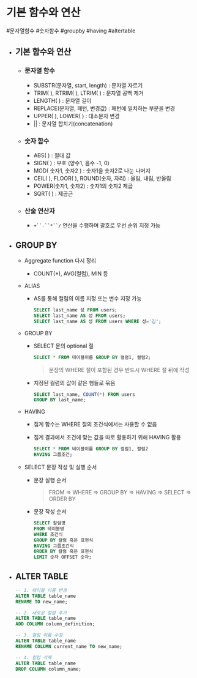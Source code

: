 # 기본 함수와 연산

#문자열함수 #숫자함수 #groupby #having #altertable



- ## 기본 함수와 연산

  - ### 문자열 함수

    - SUBSTR(문자열, start, length) : 문자열 자르기
    - TRIM( ), RTRIM( ), LTRIM( ) : 문자열 공백 제거
    - LENGTH( ) : 문자열 길이
    - REPLACE(문자열, 패턴, 변경값) : 패턴에 일치하는 부분을 변경
    - UPPER( ), LOWER( ) : 대소문자 변경
    - || : 문자열 합치기(concatenation)

    

  - ### 숫자 함수

    - ABS( ) : 절대 값
    - SIGN( ) : 부호 (양수1, 음수 -1, 0)
    - MOD( 숫자1, 숫자2 ) : 숫자1을 숫자2로 나눈 나머지
    - CEIL( ), FLOOR( ), ROUND(숫자, 자리) : 올림, 내림, 반올림
    - POWER(숫자1, 숫자2) : 숫자1의 숫자2 제곱
    - SQRT( ) : 제곱근

    

  - ### 산술 연산자

    - `+``-``*``/` 연산을 수행하며 괄호로 우선 순위 지정 가능

    

    

- ## GROUP BY

  - Aggregate function 다시 정리

    - COUNT(*), AVG(컬럼), MIN 등

  - ALIAS

    - AS를 통해 컬럼의 이름 지정 또는 변수 지정 가능

      ```sql
      SELECT last_name 성 FROM users;
      SELECT last_name AS 성 FROM users;
      SELECT last_name AS 성 FROM users WHERE 성='김';
      ```

  - GROUP BY

    - SELECT 문의 optional 절

      ```sql
      SELECT * FROM 테이블이름 GROUP BY 컬럼1, 컬럼2;
      ```

      > 문장의 WHERE 절이 포함된 경우 반드시 WHERE 절 뒤에 작성

    - 지정된 컬럼의 값이 같은 행들로 묶음

      ```sql
      SELECT last_name, COUNT(*) FROM users
      GROUP BY last_name;
      ```

  - HAVING

    - 집계 함수는 WHERE 절의 조건식에서는 사용할 수 없음

    - 집계 결과에서 조건에 맞는 값을 따로 활용하기 위해 HAVING 활용

      ```sql
      SELECT * FROM 테이블이름 GROUP BY 컬럼1, 컬럼2
      HAVING 그룹조건;
      ```

  - SELECT 문장 작성 및 실행 순서

    - 문장 실행 순서

      > FROM => WHERE => GROUP BY => HAVING => SELECT => ORDER BY

    - 문장 작성 순서

      ```sql
      SELECT 칼럼명
      FROM 테이블명
      WHERE 조건식
      GROUP BY 칼럼 혹은 표현식
      HAVING 그룹조건식
      ORDER BY 칼럼 혹은 표현식
      LIMIT 숫자 OFFSET 숫자;
      ```

  

  

- ## ALTER TABLE

  ```sql
  -- 1. 테이블 이름 변경
  ALTER TABLE table_name
  RENAME TO new_name;
  
  -- 2. 새로운 컬럼 추가
  ALTER TABLE table_name
  ADD COLUMN column_definition;
  
  -- 3. 컬럼 이름 수정
  ALTER TABLE table_name
  RENAME COLUMN current_name TO new_name;
  
  -- 4. 컬럼 삭제
  ALTER TABLE table_name
  DROP COLUMN column_name;

